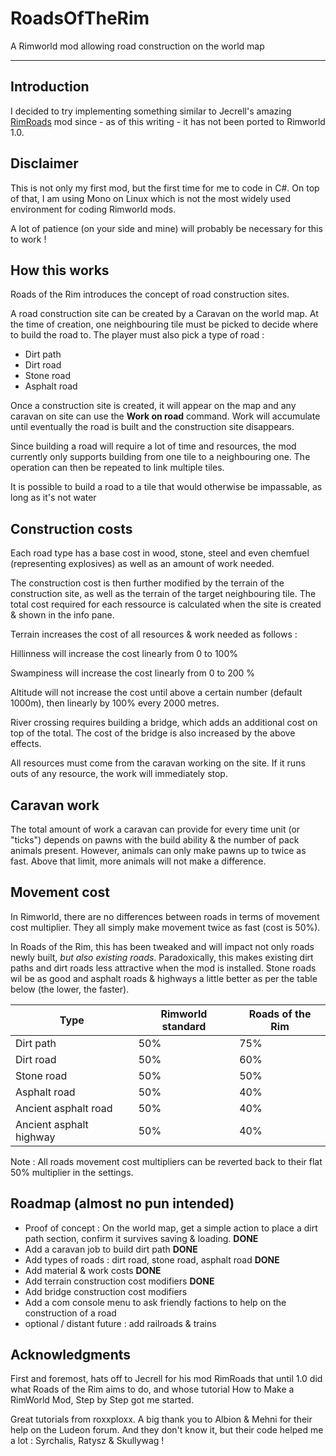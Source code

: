 # RoadsOfTheRim

A Rimworld mod allowing road construction on the world map

<hr>

## Introduction

I decided to try implementing something similar to Jecrell's amazing [RimRoads](https://github.com/jecrell/RimRoads) mod since - as of this writing - it has not been ported to Rimworld 1.0.

## Disclaimer

This is not only my first mod, but the first time for me to code in C#. On top of that, I am using Mono on Linux which is not the most widely used environment for coding Rimworld mods.

A lot of patience (on your side and mine) will probably be necessary for this to work !

## How this works

Roads of the Rim introduces the concept of road construction sites.

A road construction site can be created by a Caravan on the world map. At the time of creation, one neighbouring tile must be picked to decide where to build the road to. The player must also pick a type of road :

- Dirt path
- Dirt road
- Stone road
- Asphalt road

Once a construction site is created, it will appear on the map and any caravan on site can use the __Work on road__ command. Work will accumulate until eventually the road is built and the construction site disappears.

Since building a road will require a lot of time and resources, the mod currently only supports building from one tile to a neighbouring one. The operation can then be repeated to link multiple tiles.

It is possible to build a road to a tile that would otherwise be impassable, as long as it's not water

## Construction costs

Each road type has a base cost in wood, stone, steel and even chemfuel (representing explosives) as well as an amount of work needed.

The construction cost is then further modified by the terrain of the construction site, as well as the terrain of the target neighbouring tile. The total cost required for each ressource is calculated when the site is created & shown in the info pane.

Terrain increases the cost of all resources & work needed as follows :

Hillinness will increase the cost linearly from 0 to 100%

Swampiness will increase the cost linearly from 0 to 200 %

Altitude will not increase the cost until above a certain number (default 1000m), then linearly by 100% every 2000 metres.

River crossing requires building a bridge, which adds an additional cost on top of the total. The cost of the bridge is also increased by the above effects.

All resources must come from the caravan working on the site. If it runs outs of any resource, the work will immediately stop.

## Caravan work

The total amount of work a caravan can provide for every time unit (or "ticks") depends on pawns with the build ability & the number of pack animals present. However, animals can only make pawns up to twice as fast. Above that limit, more animals will not make a difference.

## Movement cost

In Rimworld, there are no differences between roads in terms of movement cost multiplier. They all simply make movement twice as fast (cost is 50%).

In Roads of the Rim, this has been tweaked and will impact not only roads newly built, _but also existing roads_. Paradoxically, this makes existing dirt paths and dirt roads less attractive when the mod is installed. Stone roads wil be as good and asphalt roads & highways a little better as per the table below (the lower, the faster).

|Type 	|Rimworld standard |	Roads of the Rim
|-----|----|---|
Dirt path|50%|75%
Dirt road|50%|60%
Stone road|50%|50%
Asphalt road|50%|40%
Ancient asphalt road|50%|40%
Ancient asphalt highway|50%|40%

Note : All roads movement cost multipliers can be reverted back to their flat 50% multiplier in the settings.

## Roadmap (almost no pun intended)

- Proof of concept : On the world map, get a simple action to place a dirt path section, confirm it survives saving & loading. **DONE**
- Add a caravan job to build dirt path **DONE**
- Add types of roads : dirt road, stone road, asphalt road **DONE**
- Add material & work costs **DONE**
- Add terrain construction cost modifiers **DONE**
- Add bridge construction cost modifiers
- Add a com console menu to ask friendly factions to help on the construction of a road
- optional / distant future : add railroads & trains

## Acknowledgments

First and foremost, hats off to Jecrell for his mod RimRoads that until 1.0 did what Roads of the Rim aims to do, and whose tutorial How to Make a RimWorld Mod, Step by Step got me started.

Great tutorials from roxxploxx. A big thank you to Albion & Mehni for their help on the Ludeon forum. And they don't know it, but their code helped me a lot : Syrchalis, Ratysz & Skullywag !


